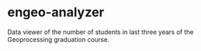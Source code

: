 # engeo-analyzer
 
Data viewer of the number of students in last three years of the Geoprocessing graduation course.
